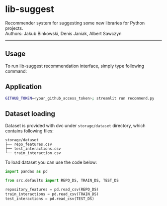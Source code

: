 # lib-suggest

Recommender system for suggesting some new libraries for Python projects.   
Authors: Jakub Binkowski, Denis Janiak, Albert Sawczyn

----

## Usage

To run lib-suggest recommendation interface, simply type following command:

## Application
```bash
GITHUB_TOKEN=<your_github_access_token>; streamlit run recommend.py
```

## Dataset loading

Dataset is provided with dvc under `storage/dataset` directory, which contains following files:

```commandline
storage/dataset
├── repo_features.csv
├── test_interactions.csv
└── train_interaction.csv

```

To load dataset you can use the code below:

```python
import pandas as pd

from src.defaults import REPO_DS, TRAIN_DS, TEST_DS

repository_features = pd.read_csv(REPO_DS)
train_interactions = pd.read_csv(TRAIN_DS)
test_interactions = pd.read_csv(TEST_DS)
```
